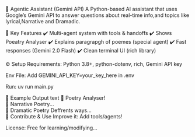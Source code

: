 🌿 Agentic Assistant (Gemini API)
A Python-based AI assistant that uses Google’s Gemini API to answer questions about real-time info,and topics like lyrical,Narrative and Dramadic.

🚀 Key Features
✔️ Multi-agent system with tools & handoffs
✔️ Shows Poeatry Analyser 
✔️ Explains paragrapgh of poemes (special agent)
✔️ Fast responses (Gemini 2.0 Flash)
✔️ Clean terminal UI (rich library)

⚙️ Setup
Requirements: Python 3.8+, python-dotenv, rich, Gemini API key

Env File: Add GEMINI_API_KEY=your_key_here in .env

Run: uv run main.py

📜 Example Output
text
📍  Poetry Analyser!  
📰 Narrative Poetry...  
🌱 Dramatic Poetry Deffrents ways...  
🤝 Contribute & Use
Improve it: Add tools/agents!

License: Free for learning/modifying...





